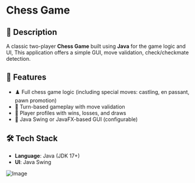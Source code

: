 # Chess Game

## 🧩 Description
A classic two-player **Chess Game** built using **Java** for the game logic and UI, This application offers a simple GUI, move validation, check/checkmate detection.

## 🎯 Features
- ♟️ Full chess game logic (including special moves: castling, en passant, pawn promotion)
- 🔄 Turn-based gameplay with move validation
- 👤 Player profiles with wins, losses, and draws
- 🎨 Java Swing or JavaFX-based GUI (configurable)

## 🛠️ Tech Stack
- **Language**: Java (JDK 17+)
- **UI**: Java Swing

![Image](https://github.com/user-attachments/assets/bb94fa68-87d4-49df-aa4e-5de72d29133e)
